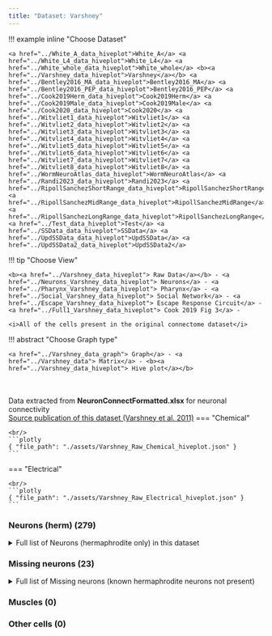 ```yaml
---
title: "Dataset: Varshney"
---
```



!!! example inline "Choose Dataset"

    <a href="../White_A_data_hiveplot">White_A</a> <a href="../White_L4_data_hiveplot">White_L4</a> <a href="../White_whole_data_hiveplot">White_whole</a> <b><a href="../Varshney_data_hiveplot">Varshney</a></b> <a href="../Bentley2016_MA_data_hiveplot">Bentley2016_MA</a> <a href="../Bentley2016_PEP_data_hiveplot">Bentley2016_PEP</a> <a href="../Cook2019Herm_data_hiveplot">Cook2019Herm</a> <a href="../Cook2019Male_data_hiveplot">Cook2019Male</a> <a href="../Cook2020_data_hiveplot">Cook2020</a> <a href="../Witvliet1_data_hiveplot">Witvliet1</a> <a href="../Witvliet2_data_hiveplot">Witvliet2</a> <a href="../Witvliet3_data_hiveplot">Witvliet3</a> <a href="../Witvliet4_data_hiveplot">Witvliet4</a> <a href="../Witvliet5_data_hiveplot">Witvliet5</a> <a href="../Witvliet6_data_hiveplot">Witvliet6</a> <a href="../Witvliet7_data_hiveplot">Witvliet7</a> <a href="../Witvliet8_data_hiveplot">Witvliet8</a> <a href="../WormNeuroAtlas_data_hiveplot">WormNeuroAtlas</a> <a href="../Randi2023_data_hiveplot">Randi2023</a> <a href="../RipollSanchezShortRange_data_hiveplot">RipollSanchezShortRange</a> <a href="../RipollSanchezMidRange_data_hiveplot">RipollSanchezMidRange</a> <a href="../RipollSanchezLongRange_data_hiveplot">RipollSanchezLongRange</a> <a href="../Test_data_hiveplot">Test</a> <a href="../SSData_data_hiveplot">SSData</a> <a href="../UpdSSData_data_hiveplot">UpdSSData</a> <a href="../UpdSSData2_data_hiveplot">UpdSSData2</a> 
                            
!!! tip "Choose View"

    <b><a href="../Varshney_data_hiveplot"> Raw Data</a></b> - <a href="../Neurons_Varshney_data_hiveplot"> Neurons</a> - <a href="../Pharynx_Varshney_data_hiveplot"> Pharynx</a> - <a href="../Social_Varshney_data_hiveplot"> Social Network</a> - <a href="../Escape_Varshney_data_hiveplot"> Escape Response Circuit</a> - <a href="../Full1_Varshney_data_hiveplot"> Cook 2019 Fig 3</a> - 

    <i>All of the cells present in the original connectome dataset</i>

!!! abstract "Choose Graph type"

    <a href="../Varshney_data_graph"> Graph</a> - <a href="../Varshney_data"> Matrix</a> - <b><a href="../Varshney_data_hiveplot"> Hive plot</a></b> 


<br/><br/>
Data extracted from **NeuronConnectFormatted.xlsx** for neuronal connectivity<br/>
<a href="../Varshney_2011">Source publication of this dataset (Varshney et al. 2011)</a>
=== "Chemical"

    <br/>
    ```plotly
    { "file_path": "./assets/Varshney_Raw_Chemical_hiveplot.json" }
    ```

=== "Electrical"

    <br/>
    ```plotly
    { "file_path": "./assets/Varshney_Raw_Electrical_hiveplot.json" }
    ```


### Neurons (herm) (279)
<details><summary>Full list of Neurons (hermaphrodite only) in this dataset</summary>
<a href="../Cells/index.html#ADAL" title="Layer 3 interneuron"><span style="color:#ff3300;">ADAL</span></a> | <a href="../Cells/index.html#ADAR" title="Layer 3 interneuron"><span style="color:#ff3300;">ADAR</span></a> | <a href="../Cells/index.html#ADEL" title="Sensory neuron (mechanosensory)"><span style="color:#ff66cc;">ADEL</span></a> | <a href="../Cells/index.html#ADER" title="Sensory neuron (mechanosensory)"><span style="color:#ff66cc;">ADER</span></a> | <a href="../Cells/index.html#ADFL" title="Sensory neuron (amphid)"><span style="color:#ff66cc;">ADFL</span></a> | <a href="../Cells/index.html#ADFR" title="Sensory neuron (amphid)"><span style="color:#ff66cc;">ADFR</span></a> | <a href="../Cells/index.html#ADLL" title="Sensory neuron (amphid, nociceptive)"><span style="color:#ff66cc;">ADLL</span></a> | <a href="../Cells/index.html#ADLR" title="Sensory neuron (amphid, nociceptive)"><span style="color:#ff66cc;">ADLR</span></a> | <a href="../Cells/index.html#AFDL" title="Sensory neuron (amphid)"><span style="color:#ff66cc;">AFDL</span></a> | <a href="../Cells/index.html#AFDR" title="Sensory neuron (amphid)"><span style="color:#ff66cc;">AFDR</span></a> | <a href="../Cells/index.html#AIAL" title="Layer 3 interneuron"><span style="color:#ff3300;">AIAL</span></a> | <a href="../Cells/index.html#AIAR" title="Layer 3 interneuron"><span style="color:#ff3300;">AIAR</span></a> | <a href="../Cells/index.html#AIBL" title="Layer 2 interneuron"><span style="color:#ff3300;">AIBL</span></a> | <a href="../Cells/index.html#AIBR" title="Layer 2 interneuron"><span style="color:#ff3300;">AIBR</span></a> | <a href="../Cells/index.html#AIML" title="Category 4 interneuron"><span style="color:#ff3300;">AIML</span></a> | <a href="../Cells/index.html#AIMR" title="Category 4 interneuron"><span style="color:#ff3300;">AIMR</span></a> | <a href="../Cells/index.html#AINL" title="Category 4 interneuron"><span style="color:#ff3300;">AINL</span></a> | <a href="../Cells/index.html#AINR" title="Category 4 interneuron"><span style="color:#ff3300;">AINR</span></a> | <a href="../Cells/index.html#AIYL" title="Layer 3 interneuron"><span style="color:#ff3300;">AIYL</span></a> | <a href="../Cells/index.html#AIYR" title="Layer 3 interneuron"><span style="color:#ff3300;">AIYR</span></a> | <a href="../Cells/index.html#AIZL" title="Layer 3 interneuron"><span style="color:#ff3300;">AIZL</span></a> | <a href="../Cells/index.html#AIZR" title="Layer 3 interneuron"><span style="color:#ff3300;">AIZR</span></a> | <a href="../Cells/index.html#ALA" title="Layer 3 interneuron"><span style="color:#ff3300;">ALA</span></a> | <a href="../Cells/index.html#ALML" title="Sensory neuron (mechanosensory)"><span style="color:#ff66cc;">ALML</span></a> | <a href="../Cells/index.html#ALMR" title="Sensory neuron (mechanosensory)"><span style="color:#ff66cc;">ALMR</span></a> | <a href="../Cells/index.html#ALNL" title="Sensory neuron (touch)"><span style="color:#ff66cc;">ALNL</span></a> | <a href="../Cells/index.html#ALNR" title="Sensory neuron (touch)"><span style="color:#ff66cc;">ALNR</span></a> | <a href="../Cells/index.html#AQR" title="Sensory neuron (touch)"><span style="color:#ff66cc;">AQR</span></a> | <a href="../Cells/index.html#AS1" title="Ventral cord motor neuron"><span style="color:#9966cc;">AS1</span></a> | <a href="../Cells/index.html#AS10" title="Ventral cord motor neuron"><span style="color:#9966cc;">AS10</span></a> | <a href="../Cells/index.html#AS11" title="Ventral cord motor neuron"><span style="color:#9966cc;">AS11</span></a> | <a href="../Cells/index.html#AS2" title="Ventral cord motor neuron"><span style="color:#9966cc;">AS2</span></a> | <a href="../Cells/index.html#AS3" title="Ventral cord motor neuron"><span style="color:#9966cc;">AS3</span></a> | <a href="../Cells/index.html#AS4" title="Ventral cord motor neuron"><span style="color:#9966cc;">AS4</span></a> | <a href="../Cells/index.html#AS5" title="Ventral cord motor neuron"><span style="color:#9966cc;">AS5</span></a> | <a href="../Cells/index.html#AS6" title="Ventral cord motor neuron"><span style="color:#9966cc;">AS6</span></a> | <a href="../Cells/index.html#AS7" title="Ventral cord motor neuron"><span style="color:#9966cc;">AS7</span></a> | <a href="../Cells/index.html#AS8" title="Ventral cord motor neuron"><span style="color:#9966cc;">AS8</span></a> | <a href="../Cells/index.html#AS9" title="Ventral cord motor neuron"><span style="color:#9966cc;">AS9</span></a> | <a href="../Cells/index.html#ASEL" title="Sensory neuron (amphid)"><span style="color:#ff66cc;">ASEL</span></a> | <a href="../Cells/index.html#ASER" title="Sensory neuron (amphid)"><span style="color:#ff66cc;">ASER</span></a> | <a href="../Cells/index.html#ASGL" title="Sensory neuron (amphid)"><span style="color:#ff66cc;">ASGL</span></a> | <a href="../Cells/index.html#ASGR" title="Sensory neuron (amphid)"><span style="color:#ff66cc;">ASGR</span></a> | <a href="../Cells/index.html#ASHL" title="Sensory neuron (amphid, nociceptive)"><span style="color:#ff66cc;">ASHL</span></a> | <a href="../Cells/index.html#ASHR" title="Sensory neuron (amphid, nociceptive)"><span style="color:#ff66cc;">ASHR</span></a> | <a href="../Cells/index.html#ASIL" title="Sensory neuron (amphid)"><span style="color:#ff66cc;">ASIL</span></a> | <a href="../Cells/index.html#ASIR" title="Sensory neuron (amphid)"><span style="color:#ff66cc;">ASIR</span></a> | <a href="../Cells/index.html#ASJL" title="Sensory neuron (amphid)"><span style="color:#ff66cc;">ASJL</span></a> | <a href="../Cells/index.html#ASJR" title="Sensory neuron (amphid)"><span style="color:#ff66cc;">ASJR</span></a> | <a href="../Cells/index.html#ASKL" title="Sensory neuron (amphid)"><span style="color:#ff66cc;">ASKL</span></a> | <a href="../Cells/index.html#ASKR" title="Sensory neuron (amphid)"><span style="color:#ff66cc;">ASKR</span></a> | <a href="../Cells/index.html#AUAL" title="Layer 3 interneuron"><span style="color:#ff3300;">AUAL</span></a> | <a href="../Cells/index.html#AUAR" title="Layer 3 interneuron"><span style="color:#ff3300;">AUAR</span></a> | <a href="../Cells/index.html#AVAL" title="Layer 1 interneuron"><span style="color:#ff3300;">AVAL</span></a> | <a href="../Cells/index.html#AVAR" title="Layer 1 interneuron"><span style="color:#ff3300;">AVAR</span></a> | <a href="../Cells/index.html#AVBL" title="Layer 1 interneuron"><span style="color:#ff3300;">AVBL</span></a> | <a href="../Cells/index.html#AVBR" title="Layer 1 interneuron"><span style="color:#ff3300;">AVBR</span></a> | <a href="../Cells/index.html#AVDL" title="Layer 2 interneuron"><span style="color:#ff3300;">AVDL</span></a> | <a href="../Cells/index.html#AVDR" title="Layer 2 interneuron"><span style="color:#ff3300;">AVDR</span></a> | <a href="../Cells/index.html#AVEL" title="Layer 1 interneuron"><span style="color:#ff3300;">AVEL</span></a> | <a href="../Cells/index.html#AVER" title="Layer 1 interneuron"><span style="color:#ff3300;">AVER</span></a> | <a href="../Cells/index.html#AVFL" title="Layer 3 interneuron"><span style="color:#ff3300;">AVFL</span></a> | <a href="../Cells/index.html#AVFR" title="Layer 3 interneuron"><span style="color:#ff3300;">AVFR</span></a> | <a href="../Cells/index.html#AVG" title="Layer 3 interneuron"><span style="color:#ff3300;">AVG</span></a> | <a href="../Cells/index.html#AVHL" title="Layer 3 interneuron"><span style="color:#ff3300;">AVHL</span></a> | <a href="../Cells/index.html#AVHR" title="Layer 3 interneuron"><span style="color:#ff3300;">AVHR</span></a> | <a href="../Cells/index.html#AVJL" title="Layer 2 interneuron"><span style="color:#ff3300;">AVJL</span></a> | <a href="../Cells/index.html#AVJR" title="Layer 2 interneuron"><span style="color:#ff3300;">AVJR</span></a> | <a href="../Cells/index.html#AVKL" title="Layer 2 interneuron"><span style="color:#ff3300;">AVKL</span></a> | <a href="../Cells/index.html#AVKR" title="Layer 2 interneuron"><span style="color:#ff3300;">AVKR</span></a> | <a href="../Cells/index.html#AVL" title="Layer 2 interneuron"><span style="color:#ff3300;">AVL</span></a> | <a href="../Cells/index.html#AVM" title="Sensory neuron (mechanosensory)"><span style="color:#ff66cc;">AVM</span></a> | <a href="../Cells/index.html#AWAL" title="Sensory neuron (amphid)"><span style="color:#ff66cc;">AWAL</span></a> | <a href="../Cells/index.html#AWAR" title="Sensory neuron (amphid)"><span style="color:#ff66cc;">AWAR</span></a> | <a href="../Cells/index.html#AWBL" title="Sensory neuron (amphid)"><span style="color:#ff66cc;">AWBL</span></a> | <a href="../Cells/index.html#AWBR" title="Sensory neuron (amphid)"><span style="color:#ff66cc;">AWBR</span></a> | <a href="../Cells/index.html#AWCL" title="Sensory neuron (amphid)"><span style="color:#ff66cc;">AWCL</span></a> | <a href="../Cells/index.html#AWCR" title="Sensory neuron (amphid)"><span style="color:#ff66cc;">AWCR</span></a> | <a href="../Cells/index.html#BAGL" title="Sensory neuron (O2, CO2, social signals, touch)"><span style="color:#ff66cc;">BAGL</span></a> | <a href="../Cells/index.html#BAGR" title="Sensory neuron (O2, CO2, social signals, touch)"><span style="color:#ff66cc;">BAGR</span></a> | <a href="../Cells/index.html#BDUL" title="Layer 3 interneuron"><span style="color:#ff3300;">BDUL</span></a> | <a href="../Cells/index.html#BDUR" title="Layer 3 interneuron"><span style="color:#ff3300;">BDUR</span></a> | <a href="../Cells/index.html#CEPDL" title="Sensory neuron (cephalic)"><span style="color:#ff66cc;">CEPDL</span></a> | <a href="../Cells/index.html#CEPDR" title="Sensory neuron (cephalic)"><span style="color:#ff66cc;">CEPDR</span></a> | <a href="../Cells/index.html#CEPVL" title="Sensory neuron (cephalic)"><span style="color:#ff66cc;">CEPVL</span></a> | <a href="../Cells/index.html#CEPVR" title="Sensory neuron (cephalic)"><span style="color:#ff66cc;">CEPVR</span></a> | <a href="../Cells/index.html#DA1" title="Ventral cord motor neuron"><span style="color:#9966cc;">DA1</span></a> | <a href="../Cells/index.html#DA2" title="Ventral cord motor neuron"><span style="color:#9966cc;">DA2</span></a> | <a href="../Cells/index.html#DA3" title="Ventral cord motor neuron"><span style="color:#9966cc;">DA3</span></a> | <a href="../Cells/index.html#DA4" title="Ventral cord motor neuron"><span style="color:#9966cc;">DA4</span></a> | <a href="../Cells/index.html#DA5" title="Ventral cord motor neuron"><span style="color:#9966cc;">DA5</span></a> | <a href="../Cells/index.html#DA6" title="Ventral cord motor neuron"><span style="color:#9966cc;">DA6</span></a> | <a href="../Cells/index.html#DA7" title="Ventral cord motor neuron"><span style="color:#9966cc;">DA7</span></a> | <a href="../Cells/index.html#DA8" title="Ventral cord motor neuron"><span style="color:#9966cc;">DA8</span></a> | <a href="../Cells/index.html#DA9" title="Ventral cord motor neuron"><span style="color:#9966cc;">DA9</span></a> | <a href="../Cells/index.html#DB1" title="Ventral cord motor neuron"><span style="color:#9966cc;">DB1</span></a> | <a href="../Cells/index.html#DB2" title="Ventral cord motor neuron"><span style="color:#9966cc;">DB2</span></a> | <a href="../Cells/index.html#DB3" title="Ventral cord motor neuron"><span style="color:#9966cc;">DB3</span></a> | <a href="../Cells/index.html#DB4" title="Ventral cord motor neuron"><span style="color:#9966cc;">DB4</span></a> | <a href="../Cells/index.html#DB5" title="Ventral cord motor neuron"><span style="color:#9966cc;">DB5</span></a> | <a href="../Cells/index.html#DB6" title="Ventral cord motor neuron"><span style="color:#9966cc;">DB6</span></a> | <a href="../Cells/index.html#DB7" title="Ventral cord motor neuron"><span style="color:#9966cc;">DB7</span></a> | <a href="../Cells/index.html#DD1" title="Ventral cord motor neuron"><span style="color:#9966cc;">DD1</span></a> | <a href="../Cells/index.html#DD2" title="Ventral cord motor neuron"><span style="color:#9966cc;">DD2</span></a> | <a href="../Cells/index.html#DD3" title="Ventral cord motor neuron"><span style="color:#9966cc;">DD3</span></a> | <a href="../Cells/index.html#DD4" title="Ventral cord motor neuron"><span style="color:#9966cc;">DD4</span></a> | <a href="../Cells/index.html#DD5" title="Ventral cord motor neuron"><span style="color:#9966cc;">DD5</span></a> | <a href="../Cells/index.html#DD6" title="Ventral cord motor neuron"><span style="color:#9966cc;">DD6</span></a> | <a href="../Cells/index.html#DVA" title="Sensory neuron (mechanosensory)"><span style="color:#ff66cc;">DVA</span></a> | <a href="../Cells/index.html#DVB" title="Layer 3 interneuron"><span style="color:#ff3300;">DVB</span></a> | <a href="../Cells/index.html#DVC" title="Layer 2 interneuron"><span style="color:#ff3300;">DVC</span></a> | <a href="../Cells/index.html#FLPL" title="Sensory neuron (mechanosensory)"><span style="color:#ff66cc;">FLPL</span></a> | <a href="../Cells/index.html#FLPR" title="Sensory neuron (mechanosensory)"><span style="color:#ff66cc;">FLPR</span></a> | <a href="../Cells/index.html#HSNL" title="Hermaphrodite specific motor neuron"><span style="color:#9966cc;">HSNL</span></a> | <a href="../Cells/index.html#HSNR" title="Hermaphrodite specific motor neuron"><span style="color:#9966cc;">HSNR</span></a> | <a href="../Cells/index.html#IL1DL" title="Sensory neuron (cephalic)"><span style="color:#ff66cc;">IL1DL</span></a> | <a href="../Cells/index.html#IL1DR" title="Sensory neuron (cephalic)"><span style="color:#ff66cc;">IL1DR</span></a> | <a href="../Cells/index.html#IL1L" title="Sensory neuron (cephalic)"><span style="color:#ff66cc;">IL1L</span></a> | <a href="../Cells/index.html#IL1R" title="Sensory neuron (cephalic)"><span style="color:#ff66cc;">IL1R</span></a> | <a href="../Cells/index.html#IL1VL" title="Sensory neuron (cephalic)"><span style="color:#ff66cc;">IL1VL</span></a> | <a href="../Cells/index.html#IL1VR" title="Sensory neuron (cephalic)"><span style="color:#ff66cc;">IL1VR</span></a> | <a href="../Cells/index.html#IL2DL" title="Sensory neuron (cephalic)"><span style="color:#ff66cc;">IL2DL</span></a> | <a href="../Cells/index.html#IL2DR" title="Sensory neuron (cephalic)"><span style="color:#ff66cc;">IL2DR</span></a> | <a href="../Cells/index.html#IL2L" title="Sensory neuron (cephalic)"><span style="color:#ff66cc;">IL2L</span></a> | <a href="../Cells/index.html#IL2R" title="Sensory neuron (cephalic)"><span style="color:#ff66cc;">IL2R</span></a> | <a href="../Cells/index.html#IL2VL" title="Sensory neuron (cephalic)"><span style="color:#ff66cc;">IL2VL</span></a> | <a href="../Cells/index.html#IL2VR" title="Sensory neuron (cephalic)"><span style="color:#ff66cc;">IL2VR</span></a> | <a href="../Cells/index.html#LUAL" title="Layer 3 interneuron"><span style="color:#ff3300;">LUAL</span></a> | <a href="../Cells/index.html#LUAR" title="Layer 3 interneuron"><span style="color:#ff3300;">LUAR</span></a> | <a href="../Cells/index.html#OLLL" title="Sensory neuron (cephalic)"><span style="color:#ff66cc;">OLLL</span></a> | <a href="../Cells/index.html#OLLR" title="Sensory neuron (cephalic)"><span style="color:#ff66cc;">OLLR</span></a> | <a href="../Cells/index.html#OLQDL" title="Sensory neuron (cephalic)"><span style="color:#ff66cc;">OLQDL</span></a> | <a href="../Cells/index.html#OLQDR" title="Sensory neuron (cephalic)"><span style="color:#ff66cc;">OLQDR</span></a> | <a href="../Cells/index.html#OLQVL" title="Sensory neuron (cephalic)"><span style="color:#ff66cc;">OLQVL</span></a> | <a href="../Cells/index.html#OLQVR" title="Sensory neuron (cephalic)"><span style="color:#ff66cc;">OLQVR</span></a> | <a href="../Cells/index.html#PDA" title="Ventral cord motor neuron"><span style="color:#9966cc;">PDA</span></a> | <a href="../Cells/index.html#PDB" title="Ventral cord motor neuron"><span style="color:#9966cc;">PDB</span></a> | <a href="../Cells/index.html#PDEL" title="Sensory neuron (mechanosensory)"><span style="color:#ff66cc;">PDEL</span></a> | <a href="../Cells/index.html#PDER" title="Sensory neuron (mechanosensory)"><span style="color:#ff66cc;">PDER</span></a> | <a href="../Cells/index.html#PHAL" title="Sensory neuron (phasmid)"><span style="color:#ff66cc;">PHAL</span></a> | <a href="../Cells/index.html#PHAR" title="Sensory neuron (phasmid)"><span style="color:#ff66cc;">PHAR</span></a> | <a href="../Cells/index.html#PHBL" title="Sensory neuron (phasmid)"><span style="color:#ff66cc;">PHBL</span></a> | <a href="../Cells/index.html#PHBR" title="Sensory neuron (phasmid)"><span style="color:#ff66cc;">PHBR</span></a> | <a href="../Cells/index.html#PHCL" title="Sensory neuron (phasmid)"><span style="color:#ff66cc;">PHCL</span></a> | <a href="../Cells/index.html#PHCR" title="Sensory neuron (phasmid)"><span style="color:#ff66cc;">PHCR</span></a> | <a href="../Cells/index.html#PLML" title="Sensory neuron (mechanosensory)"><span style="color:#ff66cc;">PLML</span></a> | <a href="../Cells/index.html#PLMR" title="Sensory neuron (mechanosensory)"><span style="color:#ff66cc;">PLMR</span></a> | <a href="../Cells/index.html#PLNL" title="Sensory neuron (touch)"><span style="color:#ff66cc;">PLNL</span></a> | <a href="../Cells/index.html#PLNR" title="Sensory neuron (touch)"><span style="color:#ff66cc;">PLNR</span></a> | <a href="../Cells/index.html#PQR" title="Sensory neuron (touch)"><span style="color:#ff66cc;">PQR</span></a> | <a href="../Cells/index.html#PVCL" title="Layer 1 interneuron"><span style="color:#ff3300;">PVCL</span></a> | <a href="../Cells/index.html#PVCR" title="Layer 1 interneuron"><span style="color:#ff3300;">PVCR</span></a> | <a href="../Cells/index.html#PVDL" title="Sensory neuron (mechanosensory)"><span style="color:#ff66cc;">PVDL</span></a> | <a href="../Cells/index.html#PVDR" title="Sensory neuron (mechanosensory)"><span style="color:#ff66cc;">PVDR</span></a> | <a href="../Cells/index.html#PVM" title="Sensory neuron (mechanosensory)"><span style="color:#ff66cc;">PVM</span></a> | <a href="../Cells/index.html#PVNL" title="Layer 3 interneuron"><span style="color:#ff3300;">PVNL</span></a> | <a href="../Cells/index.html#PVNR" title="Layer 3 interneuron"><span style="color:#ff3300;">PVNR</span></a> | <a href="../Cells/index.html#PVPL" title="Layer 3 interneuron"><span style="color:#ff3300;">PVPL</span></a> | <a href="../Cells/index.html#PVPR" title="Layer 3 interneuron"><span style="color:#ff3300;">PVPR</span></a> | <a href="../Cells/index.html#PVQL" title="Layer 3 interneuron"><span style="color:#ff3300;">PVQL</span></a> | <a href="../Cells/index.html#PVQR" title="Layer 3 interneuron"><span style="color:#ff3300;">PVQR</span></a> | <a href="../Cells/index.html#PVR" title="Layer 3 interneuron"><span style="color:#ff3300;">PVR</span></a> | <a href="../Cells/index.html#PVT" title="Layer 2 interneuron"><span style="color:#ff3300;">PVT</span></a> | <a href="../Cells/index.html#PVWL" title="Layer 2 interneuron"><span style="color:#ff3300;">PVWL</span></a> | <a href="../Cells/index.html#PVWR" title="Layer 2 interneuron"><span style="color:#ff3300;">PVWR</span></a> | <a href="../Cells/index.html#RIAL" title="Layer 1 interneuron"><span style="color:#ff3300;">RIAL</span></a> | <a href="../Cells/index.html#RIAR" title="Layer 1 interneuron"><span style="color:#ff3300;">RIAR</span></a> | <a href="../Cells/index.html#RIBL" title="Layer 2 interneuron"><span style="color:#ff3300;">RIBL</span></a> | <a href="../Cells/index.html#RIBR" title="Layer 2 interneuron"><span style="color:#ff3300;">RIBR</span></a> | <a href="../Cells/index.html#RICL" title="Layer 2 interneuron"><span style="color:#ff3300;">RICL</span></a> | <a href="../Cells/index.html#RICR" title="Layer 2 interneuron"><span style="color:#ff3300;">RICR</span></a> | <a href="../Cells/index.html#RID" title="Layer 1 interneuron"><span style="color:#ff3300;">RID</span></a> | <a href="../Cells/index.html#RIFL" title="Layer 3 interneuron"><span style="color:#ff3300;">RIFL</span></a> | <a href="../Cells/index.html#RIFR" title="Layer 3 interneuron"><span style="color:#ff3300;">RIFR</span></a> | <a href="../Cells/index.html#RIGL" title="Layer 2 interneuron"><span style="color:#ff3300;">RIGL</span></a> | <a href="../Cells/index.html#RIGR" title="Layer 2 interneuron"><span style="color:#ff3300;">RIGR</span></a> | <a href="../Cells/index.html#RIH" title="Category 4 interneuron"><span style="color:#ff3300;">RIH</span></a> | <a href="../Cells/index.html#RIML" title="Layer 1 interneuron; motorneuron in White et al., 1986"><span style="color:#ff3300;">RIML</span></a> | <a href="../Cells/index.html#RIMR" title="Layer 1 interneuron; motorneuron in White et al., 1986"><span style="color:#ff3300;">RIMR</span></a> | <a href="../Cells/index.html#RIPL" title="Linker to pharynx"><span style="color:#ff3300;">RIPL</span></a> | <a href="../Cells/index.html#RIPR" title="Linker to pharynx"><span style="color:#ff3300;">RIPR</span></a> | <a href="../Cells/index.html#RIR" title="Category 4 interneuron"><span style="color:#ff3300;">RIR</span></a> | <a href="../Cells/index.html#RIS" title="Layer 3 interneuron"><span style="color:#ff3300;">RIS</span></a> | <a href="../Cells/index.html#RIVL" title="Head motor neuron"><span style="color:#9966cc;">RIVL</span></a> | <a href="../Cells/index.html#RIVR" title="Head motor neuron"><span style="color:#9966cc;">RIVR</span></a> | <a href="../Cells/index.html#RMDDL" title="Head motor neuron"><span style="color:#9966cc;">RMDDL</span></a> | <a href="../Cells/index.html#RMDDR" title="Head motor neuron"><span style="color:#9966cc;">RMDDR</span></a> | <a href="../Cells/index.html#RMDL" title="Head motor neuron"><span style="color:#9966cc;">RMDL</span></a> | <a href="../Cells/index.html#RMDR" title="Head motor neuron"><span style="color:#9966cc;">RMDR</span></a> | <a href="../Cells/index.html#RMDVL" title="Head motor neuron"><span style="color:#9966cc;">RMDVL</span></a> | <a href="../Cells/index.html#RMDVR" title="Head motor neuron"><span style="color:#9966cc;">RMDVR</span></a> | <a href="../Cells/index.html#RMED" title="Head motor neuron"><span style="color:#9966cc;">RMED</span></a> | <a href="../Cells/index.html#RMEL" title="Head motor neuron"><span style="color:#9966cc;">RMEL</span></a> | <a href="../Cells/index.html#RMER" title="Head motor neuron"><span style="color:#9966cc;">RMER</span></a> | <a href="../Cells/index.html#RMEV" title="Head motor neuron"><span style="color:#9966cc;">RMEV</span></a> | <a href="../Cells/index.html#RMFL" title="Layer 2 interneuron"><span style="color:#ff3300;">RMFL</span></a> | <a href="../Cells/index.html#RMFR" title="Layer 2 interneuron"><span style="color:#ff3300;">RMFR</span></a> | <a href="../Cells/index.html#RMGL" title="Layer 2 interneuron"><span style="color:#ff3300;">RMGL</span></a> | <a href="../Cells/index.html#RMGR" title="Layer 2 interneuron"><span style="color:#ff3300;">RMGR</span></a> | <a href="../Cells/index.html#RMHL" title="Head motor neuron"><span style="color:#9966cc;">RMHL</span></a> | <a href="../Cells/index.html#RMHR" title="Head motor neuron"><span style="color:#9966cc;">RMHR</span></a> | <a href="../Cells/index.html#SAADL" title="Layer 2 interneuron"><span style="color:#ff3300;">SAADL</span></a> | <a href="../Cells/index.html#SAADR" title="Layer 2 interneuron"><span style="color:#ff3300;">SAADR</span></a> | <a href="../Cells/index.html#SAAVL" title="Layer 2 interneuron"><span style="color:#ff3300;">SAAVL</span></a> | <a href="../Cells/index.html#SAAVR" title="Layer 2 interneuron"><span style="color:#ff3300;">SAAVR</span></a> | <a href="../Cells/index.html#SABD" title="Sublateral motor neuron; interneuron in White et al., 1986"><span style="color:#9966cc;">SABD</span></a> | <a href="../Cells/index.html#SABVL" title="Sublateral motor neuron; interneuron in White et al., 1986"><span style="color:#9966cc;">SABVL</span></a> | <a href="../Cells/index.html#SABVR" title="Sublateral motor neuron; interneuron in White et al., 1986"><span style="color:#9966cc;">SABVR</span></a> | <a href="../Cells/index.html#SDQL" title="Sensory neuron (touch)"><span style="color:#ff66cc;">SDQL</span></a> | <a href="../Cells/index.html#SDQR" title="Sensory neuron (touch)"><span style="color:#ff66cc;">SDQR</span></a> | <a href="../Cells/index.html#SIADL" title="Sublateral motor neuron; interneuron in White et al., 1986"><span style="color:#9966cc;">SIADL</span></a> | <a href="../Cells/index.html#SIADR" title="Sublateral motor neuron; interneuron in White et al., 1986"><span style="color:#9966cc;">SIADR</span></a> | <a href="../Cells/index.html#SIAVL" title="Sublateral motor neuron; interneuron in White et al., 1986"><span style="color:#9966cc;">SIAVL</span></a> | <a href="../Cells/index.html#SIAVR" title="Sublateral motor neuron; interneuron in White et al., 1986"><span style="color:#9966cc;">SIAVR</span></a> | <a href="../Cells/index.html#SIBDL" title="Sublateral motor neuron; interneuron in White et al., 1986"><span style="color:#9966cc;">SIBDL</span></a> | <a href="../Cells/index.html#SIBDR" title="Sublateral motor neuron; interneuron in White et al., 1986"><span style="color:#9966cc;">SIBDR</span></a> | <a href="../Cells/index.html#SIBVL" title="Sublateral motor neuron; interneuron in White et al., 1986"><span style="color:#9966cc;">SIBVL</span></a> | <a href="../Cells/index.html#SIBVR" title="Sublateral motor neuron; interneuron in White et al., 1986"><span style="color:#9966cc;">SIBVR</span></a> | <a href="../Cells/index.html#SMBDL" title="Sublateral motor neuron"><span style="color:#9966cc;">SMBDL</span></a> | <a href="../Cells/index.html#SMBDR" title="Sublateral motor neuron"><span style="color:#9966cc;">SMBDR</span></a> | <a href="../Cells/index.html#SMBVL" title="Sublateral motor neuron"><span style="color:#9966cc;">SMBVL</span></a> | <a href="../Cells/index.html#SMBVR" title="Sublateral motor neuron"><span style="color:#9966cc;">SMBVR</span></a> | <a href="../Cells/index.html#SMDDL" title="Sublateral motor neuron"><span style="color:#9966cc;">SMDDL</span></a> | <a href="../Cells/index.html#SMDDR" title="Sublateral motor neuron"><span style="color:#9966cc;">SMDDR</span></a> | <a href="../Cells/index.html#SMDVL" title="Sublateral motor neuron"><span style="color:#9966cc;">SMDVL</span></a> | <a href="../Cells/index.html#SMDVR" title="Sublateral motor neuron"><span style="color:#9966cc;">SMDVR</span></a> | <a href="../Cells/index.html#URADL" title="Head motor neuron"><span style="color:#9966cc;">URADL</span></a> | <a href="../Cells/index.html#URADR" title="Head motor neuron"><span style="color:#9966cc;">URADR</span></a> | <a href="../Cells/index.html#URAVL" title="Head motor neuron"><span style="color:#9966cc;">URAVL</span></a> | <a href="../Cells/index.html#URAVR" title="Head motor neuron"><span style="color:#9966cc;">URAVR</span></a> | <a href="../Cells/index.html#URBL" title="Category 4 interneuron"><span style="color:#ff3300;">URBL</span></a> | <a href="../Cells/index.html#URBR" title="Category 4 interneuron"><span style="color:#ff3300;">URBR</span></a> | <a href="../Cells/index.html#URXL" title="Sensory neuron (O2, CO2, social signals, touch)"><span style="color:#ff66cc;">URXL</span></a> | <a href="../Cells/index.html#URXR" title="Sensory neuron (O2, CO2, social signals, touch)"><span style="color:#ff66cc;">URXR</span></a> | <a href="../Cells/index.html#URYDL" title="Sensory neuron (cephalic)"><span style="color:#ff66cc;">URYDL</span></a> | <a href="../Cells/index.html#URYDR" title="Sensory neuron (cephalic)"><span style="color:#ff66cc;">URYDR</span></a> | <a href="../Cells/index.html#URYVL" title="Sensory neuron (cephalic)"><span style="color:#ff66cc;">URYVL</span></a> | <a href="../Cells/index.html#URYVR" title="Sensory neuron (cephalic)"><span style="color:#ff66cc;">URYVR</span></a> | <a href="../Cells/index.html#VA1" title="Ventral cord motor neuron"><span style="color:#9966cc;">VA1</span></a> | <a href="../Cells/index.html#VA10" title="Ventral cord motor neuron"><span style="color:#9966cc;">VA10</span></a> | <a href="../Cells/index.html#VA11" title="Ventral cord motor neuron"><span style="color:#9966cc;">VA11</span></a> | <a href="../Cells/index.html#VA12" title="Ventral cord motor neuron"><span style="color:#9966cc;">VA12</span></a> | <a href="../Cells/index.html#VA2" title="Ventral cord motor neuron"><span style="color:#9966cc;">VA2</span></a> | <a href="../Cells/index.html#VA3" title="Ventral cord motor neuron"><span style="color:#9966cc;">VA3</span></a> | <a href="../Cells/index.html#VA4" title="Ventral cord motor neuron"><span style="color:#9966cc;">VA4</span></a> | <a href="../Cells/index.html#VA5" title="Ventral cord motor neuron"><span style="color:#9966cc;">VA5</span></a> | <a href="../Cells/index.html#VA6" title="Ventral cord motor neuron"><span style="color:#9966cc;">VA6</span></a> | <a href="../Cells/index.html#VA7" title="Ventral cord motor neuron"><span style="color:#9966cc;">VA7</span></a> | <a href="../Cells/index.html#VA8" title="Ventral cord motor neuron"><span style="color:#9966cc;">VA8</span></a> | <a href="../Cells/index.html#VA9" title="Ventral cord motor neuron"><span style="color:#9966cc;">VA9</span></a> | <a href="../Cells/index.html#VB1" title="Ventral cord motor neuron"><span style="color:#9966cc;">VB1</span></a> | <a href="../Cells/index.html#VB10" title="Ventral cord motor neuron"><span style="color:#9966cc;">VB10</span></a> | <a href="../Cells/index.html#VB11" title="Ventral cord motor neuron"><span style="color:#9966cc;">VB11</span></a> | <a href="../Cells/index.html#VB2" title="Ventral cord motor neuron"><span style="color:#9966cc;">VB2</span></a> | <a href="../Cells/index.html#VB3" title="Ventral cord motor neuron"><span style="color:#9966cc;">VB3</span></a> | <a href="../Cells/index.html#VB4" title="Ventral cord motor neuron"><span style="color:#9966cc;">VB4</span></a> | <a href="../Cells/index.html#VB5" title="Ventral cord motor neuron"><span style="color:#9966cc;">VB5</span></a> | <a href="../Cells/index.html#VB6" title="Ventral cord motor neuron"><span style="color:#9966cc;">VB6</span></a> | <a href="../Cells/index.html#VB7" title="Ventral cord motor neuron"><span style="color:#9966cc;">VB7</span></a> | <a href="../Cells/index.html#VB8" title="Ventral cord motor neuron"><span style="color:#9966cc;">VB8</span></a> | <a href="../Cells/index.html#VB9" title="Ventral cord motor neuron"><span style="color:#9966cc;">VB9</span></a> | <a href="../Cells/index.html#VC1" title="Hermaphrodite specific motor neuron"><span style="color:#9966cc;">VC1</span></a> | <a href="../Cells/index.html#VC2" title="Hermaphrodite specific motor neuron"><span style="color:#9966cc;">VC2</span></a> | <a href="../Cells/index.html#VC3" title="Hermaphrodite specific motor neuron"><span style="color:#9966cc;">VC3</span></a> | <a href="../Cells/index.html#VC4" title="Hermaphrodite specific motor neuron"><span style="color:#9966cc;">VC4</span></a> | <a href="../Cells/index.html#VC5" title="Hermaphrodite specific motor neuron"><span style="color:#9966cc;">VC5</span></a> | <a href="../Cells/index.html#VD1" title="Ventral cord motor neuron"><span style="color:#9966cc;">VD1</span></a> | <a href="../Cells/index.html#VD10" title="Ventral cord motor neuron"><span style="color:#9966cc;">VD10</span></a> | <a href="../Cells/index.html#VD11" title="Ventral cord motor neuron"><span style="color:#9966cc;">VD11</span></a> | <a href="../Cells/index.html#VD12" title="Ventral cord motor neuron"><span style="color:#9966cc;">VD12</span></a> | <a href="../Cells/index.html#VD13" title="Ventral cord motor neuron"><span style="color:#9966cc;">VD13</span></a> | <a href="../Cells/index.html#VD2" title="Ventral cord motor neuron"><span style="color:#9966cc;">VD2</span></a> | <a href="../Cells/index.html#VD3" title="Ventral cord motor neuron"><span style="color:#9966cc;">VD3</span></a> | <a href="../Cells/index.html#VD4" title="Ventral cord motor neuron"><span style="color:#9966cc;">VD4</span></a> | <a href="../Cells/index.html#VD5" title="Ventral cord motor neuron"><span style="color:#9966cc;">VD5</span></a> | <a href="../Cells/index.html#VD6" title="Ventral cord motor neuron"><span style="color:#9966cc;">VD6</span></a> | <a href="../Cells/index.html#VD7" title="Ventral cord motor neuron"><span style="color:#9966cc;">VD7</span></a> | <a href="../Cells/index.html#VD8" title="Ventral cord motor neuron"><span style="color:#9966cc;">VD8</span></a> | <a href="../Cells/index.html#VD9" title="Ventral cord motor neuron"><span style="color:#9966cc;">VD9</span></a>
</details>

### Missing neurons (23)
<details><summary>Full list of Missing neurons (known hermaphrodite neurons not present)</summary>
<a href="../Cells/index.html#CANL" title="Canal neuron"><span style="color:#990033;">CANL</span></a> | <a href="../Cells/index.html#CANR" title="Canal neuron"><span style="color:#990033;">CANR</span></a> | <a href="../Cells/index.html#I1L" title="Pharyngeal interneuron"><span style="color:#ff3300;">I1L</span></a> | <a href="../Cells/index.html#I1R" title="Pharyngeal interneuron"><span style="color:#ff3300;">I1R</span></a> | <a href="../Cells/index.html#I2L" title="Pharyngeal interneuron"><span style="color:#ff3300;">I2L</span></a> | <a href="../Cells/index.html#I2R" title="Pharyngeal interneuron"><span style="color:#ff3300;">I2R</span></a> | <a href="../Cells/index.html#I3" title="Pharyngeal interneuron"><span style="color:#ff3300;">I3</span></a> | <a href="../Cells/index.html#I4" title="Pharyngeal interneuron"><span style="color:#ff3300;">I4</span></a> | <a href="../Cells/index.html#I5" title="Pharyngeal interneuron"><span style="color:#ff3300;">I5</span></a> | <a href="../Cells/index.html#I6" title="Pharyngeal interneuron"><span style="color:#ff3300;">I6</span></a> | <a href="../Cells/index.html#M1" title="Pharyngeal motor neuron"><span style="color:#9966cc;">M1</span></a> | <a href="../Cells/index.html#M2L" title="Pharyngeal motor neuron"><span style="color:#9966cc;">M2L</span></a> | <a href="../Cells/index.html#M2R" title="Pharyngeal motor neuron"><span style="color:#9966cc;">M2R</span></a> | <a href="../Cells/index.html#M3L" title="Pharyngeal motor neuron"><span style="color:#9966cc;">M3L</span></a> | <a href="../Cells/index.html#M3R" title="Pharyngeal motor neuron"><span style="color:#9966cc;">M3R</span></a> | <a href="../Cells/index.html#M4" title="Pharyngeal motor neuron"><span style="color:#9966cc;">M4</span></a> | <a href="../Cells/index.html#M5" title="Pharyngeal motor neuron"><span style="color:#9966cc;">M5</span></a> | <a href="../Cells/index.html#MCL" title="Pharyngeal polymodal neuron"><span style="color:#cc0033;">MCL</span></a> | <a href="../Cells/index.html#MCR" title="Pharyngeal polymodal neuron"><span style="color:#cc0033;">MCR</span></a> | <a href="../Cells/index.html#MI" title="Pharyngeal polymodal neuron"><span style="color:#cc0033;">MI</span></a> | <a href="../Cells/index.html#NSML" title="Pharyngeal polymodal neuron"><span style="color:#cc0033;">NSML</span></a> | <a href="../Cells/index.html#NSMR" title="Pharyngeal polymodal neuron"><span style="color:#cc0033;">NSMR</span></a> | <a href="../Cells/index.html#VC6" title="Hermaphrodite specific motor neuron"><span style="color:#9966cc;">VC6</span></a>
</details>

### Muscles (0)

### Other cells (0)
